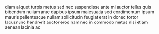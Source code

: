 diam aliquet turpis metus sed nec suspendisse ante mi auctor tellus quis
bibendum nullam ante dapibus ipsum malesuada sed condimentum ipsum mauris
pellentesque nullam sollicitudin feugiat erat in donec tortor lacusnunc
hendrerit auctor eros nam nec in commodo metus nisi etiam aenean lacinia ac